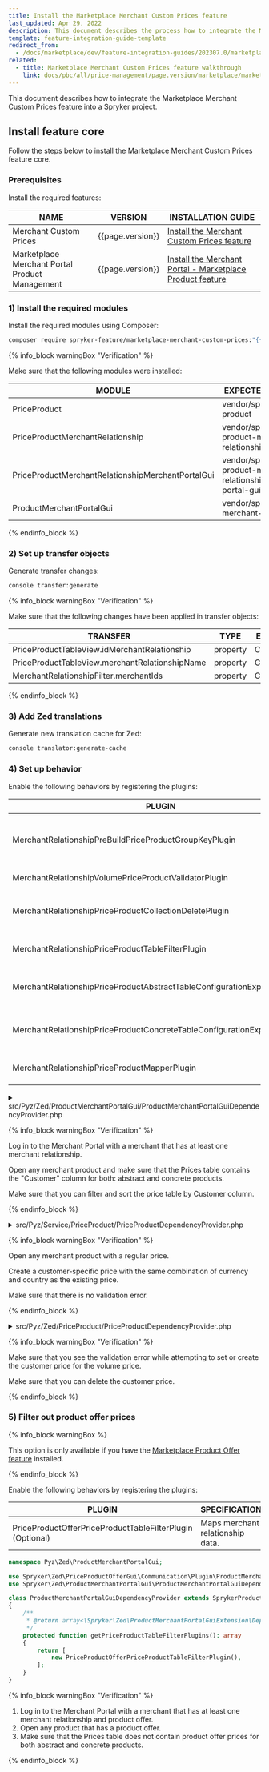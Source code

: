```yaml
---
title: Install the Marketplace Merchant Custom Prices feature
last_updated: Apr 29, 2022
description: This document describes the process how to integrate the Marketplace Merchant Custom Prices into the Spryker Merchant Portal.
template: feature-integration-guide-template
redirect_from:
  - /docs/marketplace/dev/feature-integration-guides/202307.0/marketplace-merchant-custom-prices-feature-integration.html
related:
  - title: Marketplace Merchant Custom Prices feature walkthrough
    link: docs/pbc/all/price-management/page.version/marketplace/marketplace-merchant-custom-prices-feature-overview.html
---
```


This document describes how to integrate the Marketplace Merchant Custom Prices feature into a Spryker project.

## Install feature core

Follow the steps below to install the Marketplace Merchant Custom Prices feature core.

### Prerequisites

Install the required features:

| NAME    | VERSION    | INSTALLATION GUIDE    |
|----------------|------------------|-------------------|
| Merchant Custom Prices                         | {{page.version}} | [Install the Merchant Custom Prices feature](/docs/pbc/all/price-management/{{site.version}}/base-shop/install-and-upgrade/install-features/install-the-merchant-custom-prices-feature.html)                                    |
| Marketplace Merchant Portal Product Management | {{page.version}} | [Install the Merchant Portal - Marketplace Product feature](/docs/marketplace/dev/feature-integration-guides/{{page.version}}/merchant-portal-marketplace-product-feature-integration.html) |

### 1) Install the required modules

Install the required modules using Composer:

```bash
composer require spryker-feature/marketplace-merchant-custom-prices:"{{page.version}}" --with-dependencies
```

{% info_block warningBox "Verification" %}

Make sure that the following modules were installed:

| MODULE     | EXPECTED DIRECTORY       |
|------------------|------------------|
| PriceProduct                                      | vendor/spryker/price-product                                           |
| PriceProductMerchantRelationship                  | vendor/spryker/price-product-merchant-relationship                     |
| PriceProductMerchantRelationshipMerchantPortalGui | vendor/spryker/price-product-merchant-relationship-merchant-portal-gui |
| ProductMerchantPortalGui                          | vendor/spryker/product-merchant-portal-gui                             |

{% endinfo_block %}

### 2) Set up transfer objects

Generate transfer changes:

```bash
console transfer:generate
```

{% info_block warningBox "Verification" %}

Make sure that the following changes have been applied in transfer objects:

| TRANSFER      | TYPE     | EVENT   | PATH       |
|---------------|----------|---------|------------------|
| PriceProductTableView.idMerchantRelationship   | property | Created | src/Generated/Shared/Transfer/PriceProductTableViewTransfer.php      |
| PriceProductTableView.merchantRelationshipName | property | Created | src/Generated/Shared/Transfer/PriceProductTableViewTransfer.php      |
| MerchantRelationshipFilter.merchantIds         | property | Created | src/Generated/Shared/Transfer/MerchantRelationshipFilterTransfer.php |

{% endinfo_block %}

### 3) Add Zed translations

Generate new translation cache for Zed:

```bash
console translator:generate-cache
```

### 4) Set up behavior

Enable the following behaviors by registering the plugins:

| PLUGIN     | SPECIFICATION     | PREREQUISITES | NAMESPACE  |
|-----------------|-----------------|---------------|------------------|
| MerchantRelationshipPreBuildPriceProductGroupKeyPlugin                   | Extends the logic for the Price Product group key generation. |               | Spryker\Service\PriceProductMerchantRelationship\Plugin\PriceProduct                                           |
| MerchantRelationshipVolumePriceProductValidatorPlugin                    | Validates volume prices.                                   |               | Spryker\Zed\PriceProductMerchantRelationshipMerchantPortalGui\Communication\Plugin\PriceProduct                |
| MerchantRelationshipPriceProductCollectionDeletePlugin                   | Removes price product merchant relationships.              |               | Spryker\Zed\PriceProductMerchantRelationship\Communication\Plugin\PriceProduct                                 |
| MerchantRelationshipPriceProductTableFilterPlugin                        | Filters price product transfers.                           |               | Spryker\Zed\PriceProductMerchantRelationshipMerchantPortalGui\Communication\Plugin\ProductMerchantPortalGui    |
| MerchantRelationshipPriceProductAbstractTableConfigurationExpanderPlugin | Expands price product abstract table configuration.        |               | Spryker\Zed\PriceProductMerchantRelationshipMerchantPortalGui\Communication\Plugin\ProductMerchantPortalGui    |
| MerchantRelationshipPriceProductConcreteTableConfigurationExpanderPlugin | Expands price product concrete table configuration.        |               | Spryker\Zed\PriceProductMerchantRelationshipMerchantPortalGui\Communication\Plugin\ProductMerchantPortalGui    |
| MerchantRelationshipPriceProductMapperPlugin                             | Maps merchant relationship data.                           |               | Spryker\Zed\PriceProductMerchantRelationshipMerchantPortalGui\Communication\Plugin\ProductMerchantPortalGui    |

<details>
<summary markdown='span'>src/Pyz/Zed/ProductMerchantPortalGui/ProductMerchantPortalGuiDependencyProvider.php</summary>

```php
<?php

namespace Pyz\Zed\ProductMerchantPortalGui;

use Spryker\Zed\PriceProductMerchantRelationshipMerchantPortalGui\Communication\Plugin\ProductMerchantPortalGui\MerchantRelationshipPriceProductAbstractTableConfigurationExpanderPlugin;
use Spryker\Zed\PriceProductMerchantRelationshipMerchantPortalGui\Communication\Plugin\ProductMerchantPortalGui\MerchantRelationshipPriceProductConcreteTableConfigurationExpanderPlugin;
use Spryker\Zed\PriceProductMerchantRelationshipMerchantPortalGui\Communication\Plugin\ProductMerchantPortalGui\MerchantRelationshipPriceProductMapperPlugin;
use Spryker\Zed\PriceProductMerchantRelationshipMerchantPortalGui\Communication\Plugin\ProductMerchantPortalGui\MerchantRelationshipPriceProductTableFilterPlugin;
use Spryker\Zed\ProductMerchantPortalGui\ProductMerchantPortalGuiDependencyProvider as SprykerProductMerchantPortalGuiDependencyProvider;

class ProductMerchantPortalGuiDependencyProvider extends SprykerProductMerchantPortalGuiDependencyProvider
{
    /**
     * @return array<\Spryker\Zed\ProductMerchantPortalGuiExtension\Dependency\Plugin\PriceProductTableFilterPluginInterface>
     */
    protected function getPriceProductTableFilterPlugins(): array
    {
        return [
            new MerchantRelationshipPriceProductTableFilterPlugin(),
        ];
    }

    /**
     * @return array<\Spryker\Zed\ProductMerchantPortalGuiExtension\Dependency\Plugin\PriceProductAbstractTableConfigurationExpanderPluginInterface>
     */
    protected function getPriceProductAbstractTableConfigurationExpanderPlugins(): array
    {
        return [
            new MerchantRelationshipPriceProductAbstractTableConfigurationExpanderPlugin(),
        ];
    }

    /**
     * @return array<\Spryker\Zed\ProductMerchantPortalGuiExtension\Dependency\Plugin\PriceProductConcreteTableConfigurationExpanderPluginInterface>
     */
    protected function getPriceProductConcreteTableConfigurationExpanderPlugins(): array
    {
        return [
            new MerchantRelationshipPriceProductConcreteTableConfigurationExpanderPlugin(),
        ];
    }

    /**
     * @return array<\Spryker\Zed\ProductMerchantPortalGuiExtension\Dependency\Plugin\PriceProductMapperPluginInterface>
     */
    protected function getPriceProductMapperPlugins(): array
    {
        return [
            new MerchantRelationshipPriceProductMapperPlugin(),
        ];
    }
}
```
</details>

{% info_block warningBox "Verification" %}

Log in to the Merchant Portal with a merchant that has at least one merchant relationship.

Open any merchant product and make sure that the Prices table contains the "Customer" column for both: abstract and concrete products.

Make sure that you can filter and sort the price table by Customer column.

{% endinfo_block %}

<details>
<summary markdown='span'>src/Pyz/Service/PriceProduct/PriceProductDependencyProvider.php</summary>

```php
<?php

namespace Pyz\Service\PriceProduct;

use Spryker\Service\PriceProduct\PriceProductDependencyProvider as SprykerPriceProductDependencyProvider;
use Spryker\Service\PriceProductMerchantRelationship\Plugin\PriceProduct\MerchantRelationshipPreBuildPriceProductGroupKeyPlugin;

class PriceProductDependencyProvider extends SprykerPriceProductDependencyProvider
{
    /**
     * @return array<int, \Spryker\Service\PriceProductExtension\Dependency\Plugin\PreBuildPriceProductGroupKeyPluginInterface>
     */
    protected function getPreBuildPriceProductGroupKeyPlugins(): array
    {
        return [
            new MerchantRelationshipPreBuildPriceProductGroupKeyPlugin(),
        ];
    }
}
```
</details>

{% info_block warningBox "Verification" %}

Open any merchant product with a regular price.

Create a customer-specific price with the same combination of currency and country as the existing price.

Make sure that there is no validation error.

{% endinfo_block %}

<details>
<summary markdown='span'>src/Pyz/Zed/PriceProduct/PriceProductDependencyProvider.php</summary>

```php
<?php

namespace Pyz\Zed\PriceProduct;

use Spryker\Zed\PriceProduct\PriceProductDependencyProvider as SprykerPriceProductDependencyProvider;
use Spryker\Zed\PriceProductMerchantRelationship\Communication\Plugin\PriceProduct\MerchantRelationshipPriceProductCollectionDeletePlugin;
use Spryker\Zed\PriceProductMerchantRelationshipMerchantPortalGui\Communication\Plugin\PriceProduct\MerchantRelationshipVolumePriceProductValidatorPlugin;

class PriceProductDependencyProvider extends SprykerPriceProductDependencyProvider
{
    /**
     * @return array<\Spryker\Zed\PriceProductExtension\Dependency\Plugin\PriceProductValidatorPluginInterface>
     */
    protected function getPriceProductValidatorPlugins(): array
    {
        return [
            new MerchantRelationshipVolumePriceProductValidatorPlugin(),
        ];
    }

    /**
     * @return array<\Spryker\Zed\PriceProductExtension\Dependency\Plugin\PriceProductCollectionDeletePluginInterface>
     */
    protected function getPriceProductCollectionDeletePlugins(): array
    {
        return [
            new MerchantRelationshipPriceProductCollectionDeletePlugin(),
        ];
    }     
}
```
</details>

{% info_block warningBox "Verification" %}

Make sure that you see the validation error while attempting to set or create the customer price for the volume price.

Make sure that you can delete the customer price.

{% endinfo_block %}


### 5) Filter out product offer prices

{% info_block warningBox %}

This option is only available if you have the [Marketplace Product Offer feature](/docs/pbc/all/offer-management/{{page.version}}/marketplace/install-and-upgrade/install-features/install-the-marketplace-product-offer-feature.html) installed.

{% endinfo_block %}

Enable the following behaviors by registering the plugins:

| PLUGIN                                                                   | SPECIFICATION                     | PREREQUISITES | NAMESPACE                                                                      |
|--------------------------------------------------------------------------|-----------------------------------|---------------|--------------------------------------------------------------------------------|
| PriceProductOfferPriceProductTableFilterPlugin (Optional)                | Maps merchant relationship data.  |               | Spryker\Zed\PriceProductOfferGui\Communication\Plugin\ProductMerchantPortalGui |

```php
namespace Pyz\Zed\ProductMerchantPortalGui;

use Spryker\Zed\PriceProductOfferGui\Communication\Plugin\ProductMerchantPortalGui\PriceProductOfferPriceProductTableFilterPlugin;
use Spryker\Zed\ProductMerchantPortalGui\ProductMerchantPortalGuiDependencyProvider as SprykerProductMerchantPortalGuiDependencyProvider;

class ProductMerchantPortalGuiDependencyProvider extends SprykerProductMerchantPortalGuiDependencyProvider
{
    /**
     * @return array<\Spryker\Zed\ProductMerchantPortalGuiExtension\Dependency\Plugin\PriceProductTableFilterPluginInterface>
     */
    protected function getPriceProductTableFilterPlugins(): array
    {
        return [
            new PriceProductOfferPriceProductTableFilterPlugin(),
        ];
    }
}
```

{% info_block warningBox "Verification" %}

1. Log in to the Merchant Portal with a merchant that has at least one merchant relationship and product offer.
2. Open any product that has a product offer.
3. Make sure that the Prices table does not contain product offer prices for both abstract and concrete products.

{% endinfo_block %}

